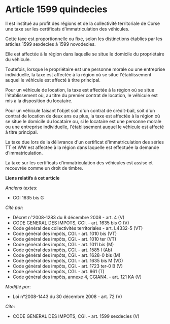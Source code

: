 # Article 1599 quindecies

Il est institué au profit des régions et de la collectivité territoriale de Corse une taxe sur les certificats
d'immatriculation des véhicules. 

Cette taxe est proportionnelle ou fixe, selon les distinctions établies par les articles 1599 sexdecies à 1599 novodecies. 

Elle est affectée à la région dans laquelle se situe le domicile du propriétaire du véhicule. 

Toutefois, lorsque le propriétaire est une personne morale ou une entreprise individuelle, la taxe est affectée à la région
où se situe l'établissement auquel le véhicule est affecté à titre principal. 

Pour un véhicule de location, la taxe est affectée à la région où se situe l'établissement où, au titre du premier contrat de
location, le véhicule est mis à la disposition du locataire. 

Pour un véhicule faisant l'objet soit d'un contrat de crédit-bail, soit d'un contrat de location de deux ans ou plus, la taxe
est affectée à la région où se situe le domicile du locataire ou, si le locataire est une personne morale ou une entreprise
individuelle, l'établissement auquel le véhicule est affecté à titre principal. 

La taxe due lors de la délivrance d'un certificat d'immatriculation des séries TT et WW est affectée à la région dans
laquelle est effectuée la demande d'immatriculation. 

La taxe sur les certificats d'immatriculation des véhicules est assise et recouvrée comme un droit de timbre.

**Liens relatifs à cet article**

_Anciens textes_:

  - CGI 1635 bis G

_Cité par_:

  - Décret n°2008-1283 du 8 décembre 2008 - art. 4 (V)
  - CODE GENERAL DES IMPOTS, CGI. - art. 1635 bis O (V)
  - Code général des collectivités territoriales - art. L4332-5 (VT)
  - Code général des impôts, CGI. - art. 1010 bis (VT)
  - Code général des impôts, CGI. - art. 1010 ter (VT)
  - Code général des impôts, CGI. - art. 1011 bis (M)
  - Code général des impôts, CGI. - art. 1585 I (Ab)
  - Code général des impôts, CGI. - art. 1628-0 bis (M)
  - Code général des impôts, CGI. - art. 1635 bis M (VD)
  - Code général des impôts, CGI. - art. 1723 ter-0 B (V)
  - Code général des impôts, CGI. - art. 961 (T)
  - Code général des impôts, annexe 4, CGIAN4. - art. 121 KA (V)

_Modifié par_:

  - Loi n°2008-1443 du 30 décembre 2008 - art. 72 (V)

_Cite_:

  - CODE GENERAL DES IMPOTS, CGI. - art. 1599 sexdecies (V)
